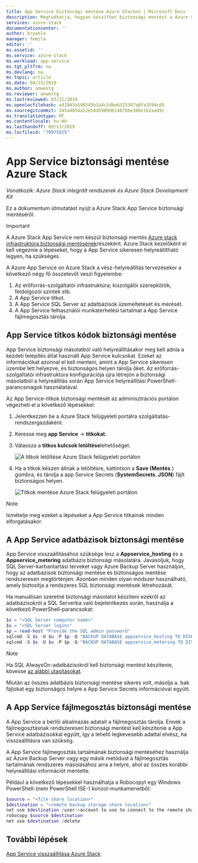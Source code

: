 ```yaml
---
title: App Service biztonsági mentése Azure Stackon | Microsoft Docs
description: Megtudhatja, hogyan készíthet biztonsági mentést a Azure Stack App Servicesról.
services: azure-stack
documentationcenter: ''
author: bryanla
manager: femila
editor: ''
ms.assetid: ''
ms.service: azure-stack
ms.workload: app-service
ms.tgt_pltfrm: na
ms.devlang: na
ms.topic: article
ms.date: 04/23/2019
ms.author: anwestg
ms.reviewer: anwestg
ms.lastreviewed: 03/21/2019
ms.openlocfilehash: a41943a598545b1a4c5dbe6325307a8fa3594cd5
ms.sourcegitcommit: 245a4054a52e54d5989d6148fbbe386e1b2aa49c
ms.translationtype: MT
ms.contentlocale: hu-HU
ms.lasthandoff: 09/13/2019
ms.locfileid: "70975025"
---
```

# <a name="back-up-app-service-on-azure-stack"></a>App Service biztonsági mentése Azure Stack

*Vonatkozik: Azure Stack integrált rendszerek és Azure Stack Development Kit*  

Ez a dokumentum útmutatást nyújt a Azure Stack App Service biztonsági mentéséről.

> [!IMPORTANT]
> A Azure Stack App Service nem készül biztonsági mentés [Azure stack infrastruktúra biztonsági mentésének](azure-stack-backup-infrastructure-backup.md)részeként. Azure Stack kezelőként el kell végeznie a lépéseket, hogy a App Service sikeresen helyreállítható legyen, ha szükséges.

A Azure App Service on Azure Stack a vész-helyreállítás tervezésekor a következő négy fő összetevőt veszi figyelembe:
1. Az erőforrás-szolgáltatói infrastruktúra; kiszolgálói szerepkörök, feldolgozói szintek stb. 
2. A App Service titkot.
3. A App Service SQL Server az adatbázisok üzemeltetését és mérését.
4. A App Service felhasználói munkaterhelési tartalmat a App Service fájlmegosztás tárolja.

## <a name="back-up-app-service-secrets"></a>App Service titkos kódok biztonsági mentése
App Service biztonsági másolatból való helyreállításakor meg kell adnia a kezdeti telepítés által használt App Service kulcsokat. Ezeket az információkat azonnal el kell menteni, amint a App Service sikeresen üzembe lett helyezve, és biztonságos helyen tárolja őket. Az erőforrás-szolgáltatói infrastruktúra konfigurációja újra létrejön a biztonsági másolatból a helyreállítás során App Service helyreállítási PowerShell-parancsmagok használatával.

Az App Service-titkok biztonsági mentését az adminisztrációs portálon végezheti el a következő lépésekkel: 

1. Jelentkezzen be a Azure Stack felügyeleti portálra szolgáltatás-rendszergazdaként.

2. Keresse meg **app Service** -> **titkokat**. 

3. Válassza a **titkos kulcsok letöltése**lehetőséget.

   ![A titkok letöltése Azure Stack felügyeleti portálon](./media/app-service-back-up/download-secrets.png)

4. Ha a titkok készen állnak a letöltésre, kattintson a **Save (Mentés** ) gombra, és tárolja a app Service Secrets (**SystemSecrets. JSON**) fájlt biztonságos helyen. 

   ![Titkok mentése Azure Stack felügyeleti portálon](./media/app-service-back-up/save-secrets.png)

> [!NOTE]
> Ismételje meg ezeket a lépéseket a App Service titkainak minden elforgatásakor.

## <a name="back-up-the-app-service-databases"></a>A App Service adatbázisok biztonsági mentése
App Service visszaállításához szüksége lesz a **Appservice_hosting** és a **Appservice_metering** adatbázis biztonsági másolatára. Javasoljuk, hogy SQL Server-karbantartási terveket vagy Azure Backup Server használjon, hogy az adatbázisok biztonsági mentése és biztonságos mentése rendszeresen megtörténjen. Azonban minden olyan módszer használható, amely biztosítja a rendszeres SQL biztonsági mentések létrehozását.

Ha manuálisan szeretné biztonsági másolatot készíteni ezekről az adatbázisokról a SQL Serverba való bejelentkezés során, használja a következő PowerShell-parancsokat:

  ```powershell
  $s = "<SQL Server computer name>"
  $u = "<SQL Server login>" 
  $p = read-host "Provide the SQL admin password"
  sqlcmd -S $s -U $u -P $p -Q "BACKUP DATABASE appservice_hosting TO DISK = '<path>\hosting.bak'"
  sqlcmd -S $s -U $u -P $p -Q "BACKUP DATABASE appservice_metering TO DISK = '<path>\metering.bak'"
  ```

> [!NOTE]
> Ha SQL AlwaysOn-adatbázisokról kell biztonsági mentést készítenie, kövesse [az alábbi utasításokat](https://docs.microsoft.com/sql/database-engine/availability-groups/windows/configure-backup-on-availability-replicas-sql-server?view=sql-server-2017). 

Miután az összes adatbázis biztonsági mentése sikeres volt, másolja a. bak fájlokat egy biztonságos helyre a App Service Secrets információval együtt.

## <a name="back-up-the-app-service-file-share"></a>A App Service fájlmegosztás biztonsági mentése
A App Service a bérlői alkalmazás adatait a fájlmegosztás tárolja. Ennek a fájlmegosztásnak rendszeresen biztonsági mentést kell készítenie a App Service adatbázisokkal együtt, így a lehető legkevesebb adattal elvész, ha visszaállításra van szükség.

A App Service fájlmegosztás tartalmának biztonsági mentéséhez használja az Azure Backup Server vagy egy másik metódust a fájlmegosztás tartalmának rendszeres másolásához arra a helyre, ahol az összes korábbi helyreállítási információt mentette.

Például a következő lépésekkel használhatja a Robocopyt egy Windows PowerShell-(nem PowerShell ISE-) konzol-munkamenetből:

```powershell
$source = "<file share location>"
$destination = "<remote backup storage share location>"
net use $destination /user:<account to use to connect to the remote share in the format of domain\username> *
robocopy $source $destination
net use $destination /delete
```

## <a name="next-steps"></a>További lépések
[App Service visszaállítása Azure Stack](app-service-recover.md)